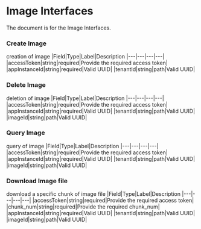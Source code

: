 Image Interfaces
==============
The document is for the Image Interfaces.

### Create Image

creation of image
|Field|Type|Label|Description
|---|---|---|---|
|accessToken|string|required|Provide the required access token|
|appInstanceId|string|required|Valid UUID|
|tenantId|string|path|Valid UUID|

### Delete Image

deletion of image
|Field|Type|Label|Description
|---|---|---|---|
|accessToken|string|required|Provide the required access token|
|appInstanceId|string|required|Valid UUID|
|tenantId|string|path|Valid UUID|
|imageId|string|path|Valid UUID|

### Query Image

query of image
|Field|Type|Label|Description
|---|---|---|---|
|accessToken|string|required|Provide the required access token|
|appInstanceId|string|required|Valid UUID|
|tenantId|string|path|Valid UUID|
|imageId|string|path|Valid UUID|

### Download Image file

download a specific chunk of image file
|Field|Type|Label|Description
|---|---|---|---|
|accessToken|string|required|Provide the required access token|
|chunk_num|string|required|Provide the required chunk_num|
|appInstanceId|string|required|Valid UUID|
|tenantId|string|path|Valid UUID|
|imageId|string|path|Valid UUID|